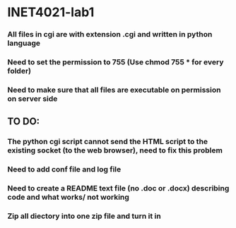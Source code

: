# INET4021-lab1

### All files in cgi are with extension .cgi and written in python language
### Need to set the permission to 755 (Use chmod 755 * for every folder)
### Need to make sure that all files are executable on permission on server side
## TO DO:
### The python cgi script cannot send the HTML script to the existing socket (to the web browser), need to fix this problem
### Need to add conf file and log file
### Need to create a README text file (no .doc or .docx) describing code and what works/ not working
### Zip all diectory into one zip file and turn it in
